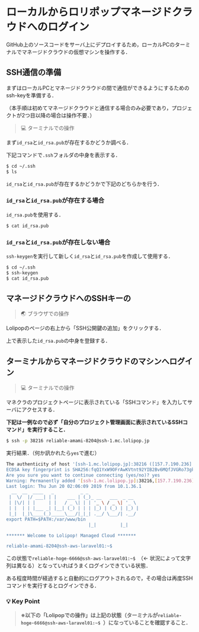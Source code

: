# ローカルからロリポップマネージドクラウドへのログイン

GitHub上のソースコードをサーバ上にデプロイするため，ローカルPCのターミナルでマネージドクラウドの仮想マシンを操作する．


## SSH通信の準備

まずはローカルPCとマネージドクラウドの間で通信ができるようにするためのssh-keyを準備する．

（本手順は初めてマネージドクラウドと通信する場合のみ必要であり，プロジェクトが2つ目以降の場合は操作不要．）

>💻 ターミナルでの操作

まず`id_rsa`と`id_rsa.pub`が存在するかどうか調べる．

下記コマンドで`.ssh`フォルダの中身を表示する．

```bash
$ cd ~/.ssh
$ ls
```

`id_rsa`と`id_rsa.pub`が存在するかどうかで下記のどちらかを行う．

### `id_rsa`と`id_rsa.pub`が存在する場合

`id_rsa.pub`を使用する．

```bash
$ cat id_rsa.pub
```


### `id_rsa`と`id_rsa.pub`が存在しない場合

`ssh-keygen`を実行して新しく`id_rsa`と`id_rsa.pub`を作成して使用する．

```bash
$ cd ~/.ssh
$ ssh-keygen
$ cat id_rsa.pub
```

## マネージドクラウドへのSSHキーの
>🌏 ブラウザでの操作

Lolipopのページの右上から「SSH公開鍵の追加」をクリックする．

上で表示した`id_rsa.pub`の中身を登録する．

## ターミナルからマネージドクラウドのマシンへログイン

>💻 ターミナルでの操作

マネクラのプロジェクトページに表示されている「SSHコマンド」を入力してサーバにアクセスする．

**下記は一例なので必ず「自分のプロジェクト管理画面に表示されているSSHコマンド」を実行すること．**

```bash
$ ssh -p 38216 reliable-amami-8204@ssh-1.mc.lolipop.jp
```

実行結果．（何か訊かれたら`yes`で進む）

```bash
The authenticity of host '[ssh-1.mc.lolipop.jp]:38216 ([157.7.190.236]:38216)' can't be established.
ECDSA key fingerprint is SHA256:fqQ1YxW9OFrAwKVtnt92YIB2Bv6MQfJVGRo73gktLmk.
Are you sure you want to continue connecting (yes/no)? yes
Warning: Permanently added '[ssh-1.mc.lolipop.jp]:38216,[157.7.190.236]:38216' (ECDSA) to the list of known hosts.
Last login: Thu Jun 20 02:06:09 2019 from 10.1.36.1
  __  __  ____   _          _ _
 |  \/  |/ ___| | |    ___ | (_)_ __   ___  _ __
 | |\/| | |     | |   / _ \| | | '_ \ / _ \| '_ \
 | |  | | |___ _| |__| (_) | | | |_) | (_) | |_) |
 |_|  |_|\____(_)_____\___/|_|_| .__/ \___/| .__/
export PATH=$PATH:/var/www/bin
                               |_|         |_|

******* Welcome to Lolipop! Managed Cloud *******

reliable-amami-8204@ssh-aws-laravel01:~$
```

この状態で`reliable-hoge-6666@ssh-aws-laravel01:~$ `（← 状況によって文字列は異なる）となっていればうまくログインできている状態．

ある程度時間が経過すると自動的にログアウトされるので，その場合は再度SSHコマンドを実行するとログインできる．

### 💡 Key Point

>**※以下の「Lolipopでの操作」は上記の状態（ターミナルが`reliable-hoge-6666@ssh-aws-laravel01:~$ `）になっていることを確認すること．**
